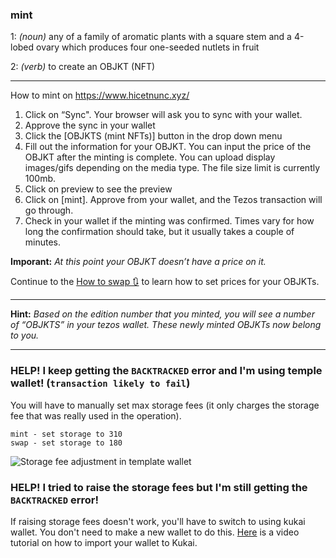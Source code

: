 ### **mint**

1: _(noun)_ any of a family of aromatic plants with a square stem and a 4-lobed ovary which produces four one-seeded nutlets in fruit

2: _(verb)_ to create an OBJKT (NFT)

***
How to mint on https://www.hicetnunc.xyz/
1. Click on “Sync". Your browser will ask you to sync with your wallet.
2. Approve the sync in your wallet
3. Click the [OBJKTS (mint NFTs)] button in the drop down menu
6. Fill out the information for your OBJKT. You can input the price of the OBJKT after the minting is complete. You can upload display images/gifs depending on the media type. The file size limit is currently 100mb.
7. Click on preview to see the preview
8. Click on [mint]. Approve from your wallet, and the Tezos transaction will go through.
9. Check in your wallet if the minting was confirmed. Times vary for how long the confirmation should take, but it usually takes a couple of minutes.

**Imporant:** _At this point your OBJKT doesn’t have a price on it._ 

Continue to the [How to swap 🔃](https://github.com/hicetnunc2000/hicetnunc/wiki/How-to-swap-🔃) to learn how to set prices for your OBJKTs.

***

**Hint:** _Based on the edition number that you minted, you will see a number of “OBJKTS” in your tezos wallet. These newly minted OBJKTs now belong to you._


***

### HELP! I keep getting the `BACKTRACKED` error and I'm using temple wallet! (`transaction likely to fail`)
You will have to manually set max storage fees (it only charges the storage fee that was really used in the operation). 

```suggested parameters:
mint - set storage to 310
swap - set storage to 180
```
![Storage fee adjustment in template wallet](https://i.ibb.co/7W3FNRR/Screen-Shot-2021-05-24-at-10-33-33-AM.png)

### HELP! I tried to raise the storage fees but I'm still getting the `BACKTRACKED` error!
If raising storage fees doesn't work, you'll have to switch to using kukai wallet. You don't need to make a new wallet to do this. [Here](https://youtu.be/_9TwCzBBJGU) is a video tutorial on how to import your wallet to Kukai.

